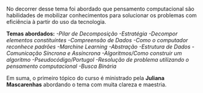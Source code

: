 No decorrer desse tema foi abordado que pensamento computacional são habilidades de mobilizar conhecimentos para solucionar os problemas com eficiência à partir do uso da tecnologia. 

**Temas abordados:**
*-Pilar de Decomposição*
*-Estratégia* 
*-Decompor elementos constituíntes*
*-Compreensão de Dados*
*-Como o computador reconhece padrões*
*-Marchine Learning*
*-Abstração*
*-Estrutura de Dados*
*-Comunicação Síncrona e Assíncrona* 
*-Algoritmos/Como construir um algoritmo*
*-Pseudocódigo/Portugol*
*-Resolução de problema utilizando o pensamento computacional*
*-Busca Binária*

Em suma, o primeiro tópico do curso é ministrado pela **Juliana Mascarenhas** abordando o tema com muita clareza e maestria.

  